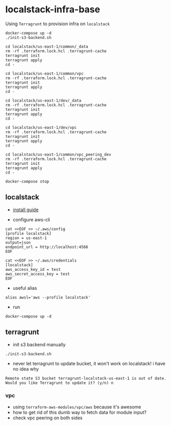 # localstack-infra-base

Using `Terragrunt` to provision infra on `localstack`

```
docker-compose up -d
./init-s3-backend.sh

cd localstack/us-east-1/common/_data
rm -rf .terraform.lock.hcl .terragrunt-cache
terragrunt init
terragrunt apply
cd -

cd localstack/us-east-1/common/vpc
rm -rf .terraform.lock.hcl .terragrunt-cache
terragrunt init
terragrunt apply
cd -

cd localstack/us-east-1/dev/_data
rm -rf .terraform.lock.hcl .terragrunt-cache
terragrunt init
terragrunt apply
cd -

cd localstack/us-east-1/dev/vpc
rm -rf .terraform.lock.hcl .terragrunt-cache
terragrunt init
terragrunt apply
cd -

cd localstack/us-east-1/common/vpc_peering_dev
rm -rf .terraform.lock.hcl .terragrunt-cache
terragrunt init
terragrunt apply
cd -

docker-compose stop
```

## localstack

* [install guide](https://docs.localstack.cloud/getting-started/installation/)

* configure aws-cli


```
cat <<EOF >> ~/.aws/config
[profile localstack]
region = us-east-1
output=json
endpoint_url = http://localhost:4566
EOF

cat <<EOF >> ~/.aws/credentials
[localstack]
aws_access_key_id = test
aws_secret_access_key = test
EOF
```

* useful alias

```
alias awsl='aws --profile localstack'
```

* run

```
docker-compose up -d
```

## terragrunt

* init s3 backend manually

```
./init-s3-backend.sh
```

* never let terragrunt to update bucket, it won't work on localstack! i have no idea why

```
Remote state S3 bucket terragrunt-localstack-us-east-1 is out of date. Would you like Terragrunt to update it? (y/n) n
```

### vpc

* using `terraform-aws-modules/vpc/aws` because it's awesome
* how to get rid of this dumb way to fetch data for module input?
* check vpc peering on both sides
